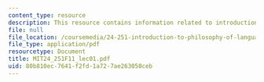 ```yaml
---
content_type: resource
description: This resource contains information related to introduction.
file: null
file_location: /coursemedia/24-251-introduction-to-philosophy-of-language-fall-2011/80b810ec7641f2fd1a727ae263050ceb_MIT24_251F11_lec01.pdf
file_type: application/pdf
resourcetype: Document
title: MIT24_251F11_lec01.pdf
uid: 80b810ec-7641-f2fd-1a72-7ae263050ceb
---
```

